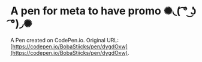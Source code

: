 # A pen for meta to have promo ✺◟( ͡° ͜ʖ ͡°)◞✺

A Pen created on CodePen.io. Original URL: [https://codepen.io/BobaStiicks/pen/dygdOxw](https://codepen.io/BobaStiicks/pen/dygdOxw).

